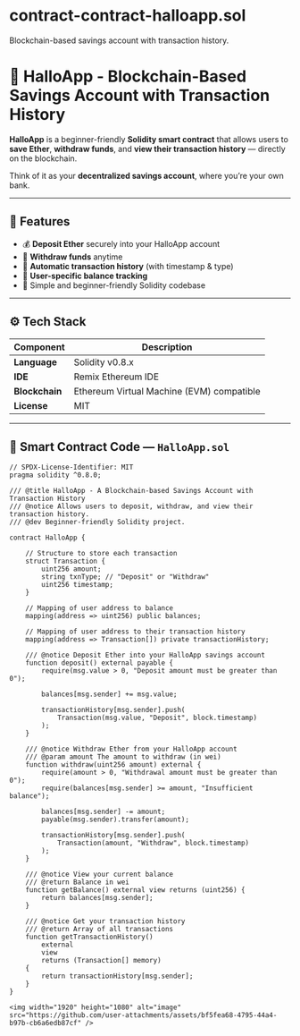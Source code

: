 # contract-contract-halloapp.sol
Blockchain-based savings account with transaction history.
# 👋 HalloApp - Blockchain-Based Savings Account with Transaction History

**HalloApp** is a beginner-friendly **Solidity smart contract** that allows users to **save Ether**, **withdraw funds**, and **view their transaction history** — directly on the blockchain.  

Think of it as your **decentralized savings account**, where you’re your own bank.

---

## 🧩 Features

- 💰 **Deposit Ether** securely into your HalloApp account  
- 💸 **Withdraw funds** anytime  
- 🧾 **Automatic transaction history** (with timestamp & type)  
- 🔐 **User-specific balance tracking**  
- 🧠 Simple and beginner-friendly Solidity codebase  

---

## ⚙️ Tech Stack

| Component | Description |
|------------|-------------|
| **Language** | Solidity v0.8.x |
| **IDE** | Remix Ethereum IDE |
| **Blockchain** | Ethereum Virtual Machine (EVM) compatible |
| **License** | MIT |

---

## 📜 Smart Contract Code — `HalloApp.sol`

```solidity
// SPDX-License-Identifier: MIT
pragma solidity ^0.8.0;

/// @title HalloApp - A Blockchain-based Savings Account with Transaction History
/// @notice Allows users to deposit, withdraw, and view their transaction history.
/// @dev Beginner-friendly Solidity project.

contract HalloApp {

    // Structure to store each transaction
    struct Transaction {
        uint256 amount;
        string txnType; // "Deposit" or "Withdraw"
        uint256 timestamp;
    }

    // Mapping of user address to balance
    mapping(address => uint256) public balances;

    // Mapping of user address to their transaction history
    mapping(address => Transaction[]) private transactionHistory;

    /// @notice Deposit Ether into your HalloApp savings account
    function deposit() external payable {
        require(msg.value > 0, "Deposit amount must be greater than 0");

        balances[msg.sender] += msg.value;

        transactionHistory[msg.sender].push(
            Transaction(msg.value, "Deposit", block.timestamp)
        );
    }

    /// @notice Withdraw Ether from your HalloApp account
    /// @param amount The amount to withdraw (in wei)
    function withdraw(uint256 amount) external {
        require(amount > 0, "Withdrawal amount must be greater than 0");
        require(balances[msg.sender] >= amount, "Insufficient balance");

        balances[msg.sender] -= amount;
        payable(msg.sender).transfer(amount);

        transactionHistory[msg.sender].push(
            Transaction(amount, "Withdraw", block.timestamp)
        );
    }

    /// @notice View your current balance
    /// @return Balance in wei
    function getBalance() external view returns (uint256) {
        return balances[msg.sender];
    }

    /// @notice Get your transaction history
    /// @return Array of all transactions
    function getTransactionHistory()
        external
        view
        returns (Transaction[] memory)
    {
        return transactionHistory[msg.sender];
    }
}

<img width="1920" height="1080" alt="image" src="https://github.com/user-attachments/assets/bf5fea68-4795-44a4-b97b-cb6a6edb87cf" />
